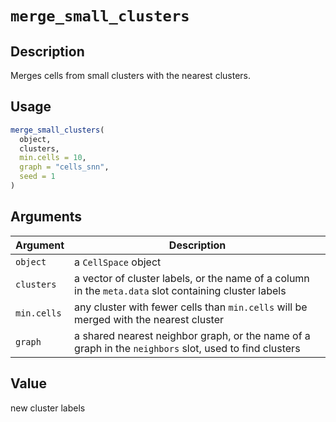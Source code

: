 # `merge_small_clusters`

## Description

Merges cells from small clusters with the nearest clusters.

## Usage

``` r
merge_small_clusters(
  object,
  clusters,
  min.cells = 10,
  graph = "cells_snn",
  seed = 1
)
```

## Arguments

| Argument    | Description                                                                                            |
|---------------------------------|---------------------------------------|
| `object`    | a `CellSpace` object                                                                                   |
| `clusters`  | a vector of cluster labels, or the name of a column in the `meta.data` slot containing cluster labels  |
| `min.cells` | any cluster with fewer cells than `min.cells` will be merged with the nearest cluster                  |
| `graph`     | a shared nearest neighbor graph, or the name of a graph in the `neighbors` slot, used to find clusters |

## Value

new cluster labels
